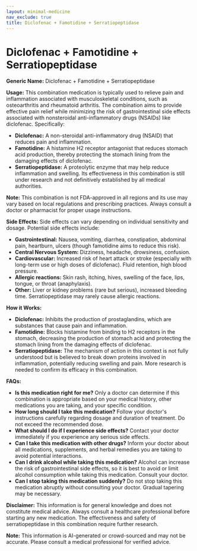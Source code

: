 ```yaml
---
layout: minimal-medicine
nav_exclude: true
title: Diclofenac + Famotidine + Serratiopeptidase
---
```


# Diclofenac + Famotidine + Serratiopeptidase

**Generic Name:** Diclofenac + Famotidine + Serratiopeptidase

**Usage:** This combination medication is typically used to relieve pain and inflammation associated with musculoskeletal conditions, such as osteoarthritis and rheumatoid arthritis.  The combination aims to provide effective pain relief while minimizing the risk of gastrointestinal side effects associated with nonsteroidal anti-inflammatory drugs (NSAIDs) like diclofenac.  Specifically:

* **Diclofenac:** A non-steroidal anti-inflammatory drug (NSAID) that reduces pain and inflammation.
* **Famotidine:** A histamine H2 receptor antagonist that reduces stomach acid production, thereby protecting the stomach lining from the damaging effects of diclofenac.
* **Serratiopeptidase:** A proteolytic enzyme that may help reduce inflammation and swelling. Its effectiveness in this combination is still under research and not definitively established by all medical authorities.

**Note:** This combination is not FDA-approved in all regions and its use may vary based on local regulations and prescribing practices.  Always consult a doctor or pharmacist for proper usage instructions.


**Side Effects:**  Side effects can vary depending on individual sensitivity and dosage.  Potential side effects include:

* **Gastrointestinal:** Nausea, vomiting, diarrhea, constipation, abdominal pain, heartburn, ulcers (though famotidine aims to reduce this risk).
* **Central Nervous System:** Dizziness, headache, drowsiness, confusion.
* **Cardiovascular:** Increased risk of heart attack or stroke (especially with long-term use or high doses of diclofenac).  Fluid retention, high blood pressure.
* **Allergic reactions:** Skin rash, itching, hives, swelling of the face, lips, tongue, or throat (anaphylaxis).
* **Other:**  Liver or kidney problems (rare but serious), increased bleeding time.  Serratiopeptidase may rarely cause allergic reactions.

**How it Works:**

* **Diclofenac:** Inhibits the production of prostaglandins, which are substances that cause pain and inflammation.
* **Famotidine:** Blocks histamine from binding to H2 receptors in the stomach, decreasing the production of stomach acid and protecting the stomach lining from the damaging effects of diclofenac.
* **Serratiopeptidase:**  The mechanism of action in this context is not fully understood but is believed to break down proteins involved in inflammation, potentially reducing swelling and pain.  More research is needed to confirm its efficacy in this combination.

**FAQs:**

* **Is this medication right for me?**  Only a doctor can determine if this combination is appropriate based on your medical history, other medications you are taking, and your specific condition.
* **How long should I take this medication?**  Follow your doctor's instructions carefully regarding dosage and duration of treatment.  Do not exceed the recommended dose.
* **What should I do if I experience side effects?**  Contact your doctor immediately if you experience any serious side effects.
* **Can I take this medication with other drugs?**  Inform your doctor about all medications, supplements, and herbal remedies you are taking to avoid potential interactions.
* **Can I drink alcohol while taking this medication?**  Alcohol can increase the risk of gastrointestinal side effects, so it is best to avoid or limit alcohol consumption while taking this medication.  Consult your doctor.
* **Can I stop taking this medication suddenly?**  Do not stop taking this medication abruptly without consulting your doctor.  Gradual tapering may be necessary.


**Disclaimer:** This information is for general knowledge and does not constitute medical advice. Always consult a healthcare professional before starting any new medication.  The effectiveness and safety of serratiopeptidase in this combination require further research.


**Note:** This information is AI-generated or crowd-sourced and may not be accurate. Please consult a medical professional for verified advice.